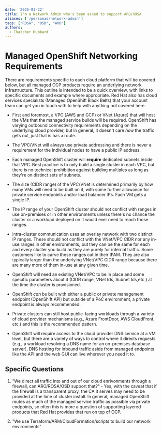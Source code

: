 ```yaml
---
date: '2025-01-22'
title: I'm a Network Admin who's been asked to support ARO/ROSA
aliases: ['/personas/network-admin']
tags: ["ROSA", "OSD", "ARO"]
authors:
  - Thatcher Hubbard
---
```


# Managed OpenShift Networking Requirements

There are requirements specific to each cloud platform that will be covered below, but all managed OCP products require an underlying network infrastructure. This outline is intended to be a quick overview, with links to specific documents and example where appropriate. Red Hat also has cloud services specialists (Managed OpenShift Black Belts) that your account team can get you in touch with to help with anything not covered here.

- First and foremost, a VPC (AWS and GCP) or VNet (Azure) that will host the VMs that the managed service builds will be required. OpenShift has varying outbound connectivity requirements depending on the underlying cloud provider, but in general, it doesn't care *how* the traffic gets out, just that is has a route. 

- The VPC/VNet will always use private addressing and there is never a requirement for the individual nodes to have a public IP address.

- Each managed OpenShift cluster will **require** dedicated subnets inside that VPC. Best practice is to only build a single cluster in each VPC, but there is no technical prohibition against building multiples as long as they're on distinct sets of subnets.

- The size (CIDR range) of the VPC/VNet is determined primarily by how many VMs will need to be built on it, with some further allowance for private service endpoints and/or load balancer IPs. Each VM gets a single IP. 

- The IP range of your OpenShift cluster should not conflict with ranges in use on-premises or in other environments unless there's no chance the cluster or a workload deployed on it would ever need to reach those ranges.

- Intra-cluster communication uses an overlay network with two distinct IP ranges. These should not conflict with the VNet/VPC CIDR nor any in-use ranges in other environments, but they can be the same for each and every cluster you build as they are purely for internal traffic. Some customers like to carve these ranges out in their IPAM. They are also typically larger than the underlying VNet/VPC CIDR range because there are many more of them in-use at any given time.

- OpenShift will need an existing VNet/VPC to be in place and some specific parameters about it (CIDR range, VNet Ids, Subnet Ids,etc.) at the time the cluster is provisioned.

- OpenShift *can* be built with either a public or private management endpoint (OpenShift API) but outside of a PoC environment, a private endpoint is always recommended.

- Private clusters can still host public-facing workloads through a variety of cloud provider mechanisms (e.g., Azure FrontDoor, AWS CloudFront, etc.) and this is the recommended pattern.

- OpenShift will require access to the cloud provider DNS service at a VM level, but there are a variety of ways to control where it directs requests (e.g., a workload resolving a DNS name for an on-premises database server). DNS hosting for inbound traffic aside from managed endpoints like the API and the web GUI can live wherever you need it to.

## Specific Questions

1. "We direct all traffic into and out of our cloud enrivonments through a firewall, can ARO/ROSA/OSD support that?" - Yes, with the caveat that if the firewall is a transparent proxy, the CA it serves may need to be provided at the time of cluster install. In general, managed OpenShift routes as much of the managed service traffic as possible via private endpoints, so often this is more a question of supporting layered products that Red Hat provides that run on top of OCP.

1. "We use Terraform/ARM/CloudFormation/scripts to build our network environments"
